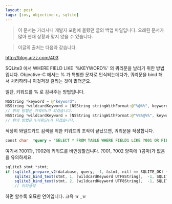 ```yaml
---
layout: post
tags: [ios, objective-c, sqlite]
---
```


> 이 문서는 가리사니 개발자 포럼에 올렸던 글의 백업 파일입니다.
오래된 문서가 많아 현재 상황과 맞지 않을 수 있습니다.



> 이글의 출처는 다음과 같습니다.
>
http://blog.arzz.com/403


SQLite3 에서 WHERE FIELD LIKE '%KEYWORD%' 의 쿼리문을 날리기 위한 방법입니다.
Objective-C 에서는 % 가 특별한 문자로 인식되는데다가, 쿼리문을 bind 해서 처리하려니 이것저것 걸리는 것이 많더군요.

일단, 키워드를 % 로 감싸주는 방법입니다.
``` java
NSString *keyword = @"keyword";
NSString *wildcardKeyword = [NSString stringWithFormat:@"%@%%", keyword];
// 위의 방법은 키워드%가 되겠습니다.
NSString *wildcardKeyword = [NSString stringWithFormat:@"%%%@%%", keyword];
// 위의 방법은 %키워드%가 되겠습니다.
```

적당히 와일드카드 검색을 위한 키워드의 조작이 끝났으면, 쿼리문을 작성합니다.

``` sql
const char  *query = "SELECT * FROM TABLE WHERE FIELD1 LIKE ?001 OR FIELD2 LIKE ?002";
```

여기서 ?001과, ?002에 키워드를 바인딩할겁니다. ?001, ?002 양쪽에 '(콤마)가 없음을 유의하세요.

``` java
sqlite3_stmt *stmt;
if (sqlite3_prepare_v2(database, query, -1, &stmt, nil) == SQLITE_OK) {
    sqlite3_bind_text(stmt, 1, [wildcardKeyword UTF8String],  -1, SQLITE_STATIC);
    sqlite3_bind_text(stmt, 2, [wildcardKeyword UTF8String],  -1, SQLITE_STATIC);
    // 이하생략
```

하면 할수록 오묘한 언어입니다. 크윽 ㅠ _ㅠ